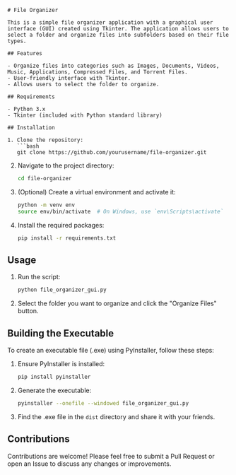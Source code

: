 ```
# File Organizer

This is a simple file organizer application with a graphical user interface (GUI) created using Tkinter. The application allows users to select a folder and organize files into subfolders based on their file types.

## Features

- Organize files into categories such as Images, Documents, Videos, Music, Applications, Compressed Files, and Torrent Files.
- User-friendly interface with Tkinter.
- Allows users to select the folder to organize.

## Requirements

- Python 3.x
- Tkinter (included with Python standard library)

## Installation

1. Clone the repository:
   ```bash
   git clone https://github.com/yourusername/file-organizer.git
   ```

2. Navigate to the project directory:
   ```bash
   cd file-organizer
   ```

3. (Optional) Create a virtual environment and activate it:
   ```bash
   python -m venv env
   source env/bin/activate  # On Windows, use `env\Scripts\activate`
   ```

4. Install the required packages:
   ```bash
   pip install -r requirements.txt
   ```

## Usage

1. Run the script:
   ```bash
   python file_organizer_gui.py
   ```

2. Select the folder you want to organize and click the "Organize Files" button.

## Building the Executable

To create an executable file (.exe) using PyInstaller, follow these steps:

1. Ensure PyInstaller is installed:
   ```bash
   pip install pyinstaller
   ```

2. Generate the executable:
   ```bash
   pyinstaller --onefile --windowed file_organizer_gui.py
   ```

3. Find the .exe file in the `dist` directory and share it with your friends.

## Contributions

Contributions are welcome! Please feel free to submit a Pull Request or open an Issue to discuss any changes or improvements.
